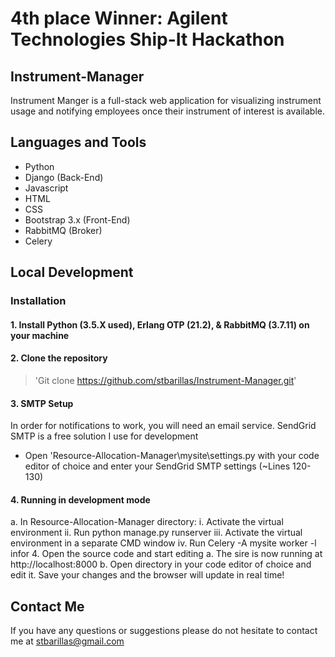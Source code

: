 # 4th place Winner: Agilent Technologies Ship-It Hackathon
 
## Instrument-Manager

Instrument Manger is a full-stack web application for visualizing instrument usage and notifying employees once their instrument of interest is available.

## Languages and Tools
- Python
- Django (Back-End)
- Javascript
- HTML
- CSS
- Bootstrap 3.x (Front-End)
- RabbitMQ (Broker)
- Celery

## Local Development
### Installation
#### 1.	Install Python (3.5.X used), Erlang OTP (21.2), & RabbitMQ (3.7.11) on your machine 

#### 2.	Clone the repository
> 'Git clone https://github.com/stbarillas/Instrument-Manager.git'

#### 3. SMTP Setup
In order for notifications to work, you will need an email service. SendGrid SMTP is a free solution I use for development
- Open 'Resource-Allocation-Manager\mysite\settings.py with your code editor of choice and enter your SendGrid SMTP settings (~Lines 120-130)

#### 4.	Running in development mode
a.	In Resource-Allocation-Manager directory:
i.	Activate the virtual environment
ii.	Run python manage.py runserver
iii.	Activate the virtual environment in a separate CMD window
iv.	Run Celery -A mysite worker -l infor
4.	Open the source code and start editing
a.	The sire is now running at http://localhost:8000
b.	Open directory in your code editor of choice and edit it. Save your changes and the browser will update in real time!
## Contact Me
If you have any questions or suggestions please do not hesitate to contact me at stbarillas@gmail.com
